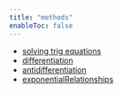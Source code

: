```yaml
---
title: "methods"
enableToc: false
---
```


- [solving trig equations](notes/AE/METHODS/solvingTrigEquations.md)
- [differentiation](notes/AE/METHODS/differentiation.md)
- [antidifferentiation](notes/AE/METHODS/antidifferentiation.md)
- [exponentialRelationships](notes/AE/METHODS/exponentialRelationships.md)